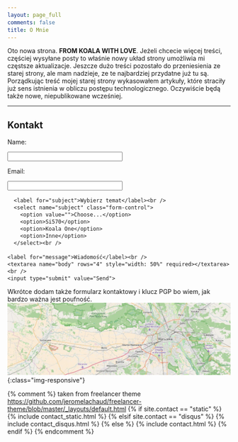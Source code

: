```yaml
---
layout: page_full 
comments: false 
title: O Mnie 
---
```


Oto nowa strona. **FROM KOALA WITH LOVE**. Jeżeli chcecie więcej treści,
częściej wysyłane posty to właśnie nowy układ strony umożliwia
mi częstsze aktualizacje. Jeszcze dużo treści pozostało do
przeniesienia ze starej strony, ale mam nadzieje, ze te najbardziej
przydatne już tu są. Porządkując treść mojej starej strony
wykasowałem artykuły, które straciły już sens istnienia w
obliczu postępu technologicznego. Oczywiście będą także nowe,
niepublikowane wcześniej.

***

## Kontakt


<form id="formaction" method="POST">
    <p>Name:  </p><input type="text" name="name" style="width: 50%"><br />
    <p>Email: </p><input type="email" name="email" style="width: 50%" required><br />

	  <label for="subject">Wybierz temat</label><br />
	  <select name="subject" class="form-control">
		<option value="">Choose...</option>
		<option>Si570</option>
		<option>Koala One</option>
		<option>Inne</option>
	  </select><br />

    <label for="message">Wiadomość</label><br />
    <textarea name="body" rows="4" style="width: 50%" required></textarea><br />
    <input type="submit" value="Send">
</form>
<script type="text/javascript">
//<![CDATA[
<!--
var x="function f(x){var i,o=\"\",l=x.length;for(i=0;i<l;i+=2) {if(i+1<l)o+=" +
"x.charAt(i+1);try{o+=x.charAt(i);}catch(e){}}return o;}f(\"ufcnitnof x({)av" +
" r,i=o\\\"\\\"o,=l.xelgnhtl,o=;lhwli(e.xhcraoCedtAl(1/)3=!84{)rt{y+xx=l;=+;" +
"lc}tahce({)}}of(r=i-l;1>i0=i;--{)+ox=c.ahAr(t)i};erutnro s.buts(r,0lo;)f}\\" +
"\"(7),5\\\"\\\\rxiz35\\\\00\\\\00\\\\\\\\LIHRKZ30\\\\0n\\\\\\\\\\\\h[nA\\\\" +
"n1\\\\03\\\\\\\\10\\\\0K\\\\3I01\\\\\\\\13\\\\01\\\\00\\\\\\\\\\\\t7\\\\01\\"+
"\\\\\\\\\\t1\\\\00\\\\\\\\05\\\\07\\\\01\\\\\\\\03\\\\05\\\\00\\\\\\\\MY9x7" +
"==;?Y=735\\\"\\\\\\\\\\\\\\\"\\\\\\\\\\\\su)}'--+g&(na`rqmr14\\\\02\\\\02\\" +
"\\\\\\32\\\\0T\\\\^U[X3Q03\\\\\\\\33\\\\02\\\\03\\\\\\\\06\\\\02\\\\02\\\\\\"+
"\\21\\\\0H\\\\0F01\\\\\\\\30\\\\06\\\\03\\\\\\\\10\\\\00\\\\00\\\\\\\\32\\\\"+
"03\\\\02\\\\\\\\22\\\\0$\\\\20\\\\06\\\\00\\\\\\\\21\\\\0O\\\\\\\\r-\\\\;18" +
"(-;86u5st?r14\\\\0=\\\\22\\\\0v\\\\le&$3!$%1)'-7g02\\\\\\\\tZyEWNZ]YSGqVW36" +
"\\\\0[\\\\H@4A00\\\\\\\\23\\\\00\\\\00\\\\\\\\\\\\nM\\\\VL4J00\\\\\\\\32\\\\"+
"00\\\\01\\\\\\\\00\\\\01\\\\02\\\\\\\\07\\\\02\\\\00\\\\\\\\26\\\\07\\\\01\\"+
"\\\\\\17\\\\0<\\\\/~-=yzwxt8\\\\\\\\7&01\\\\\\\\%l& .<w?ah+&1#1-o5Q4P[XI]U\\"+
"\"\\\\f(;} ornture;}))++(y)^(iAtdeCoarchx.e(odrChamCro.fngriSt+=;o27=1y%i;+" +
"=)y57==(iif){++;i<l;i=0(ior;fthnglex.l=\\\\,\\\\\\\"=\\\",o iar{vy)x,f(n io" +
"ctun\\\"f)\")"                                                               ;
while(x=eval(x));
//-->
//]]>
</script>


Wkrótce dodam także formularz kontaktowy i klucz PGP bo wiem, jak bardzo ważna jest poufność.
![mapa](/img/wawa.jpg){:class="img-responsive"}

{% comment %} taken from freelancer theme
https://github.com/jeromelachaud/freelancer-theme/blob/master/_layouts/default.html
{% if site.contact == "static" %} {% include
contact_static.html %} {% elsif site.contact == "disqus" %}
{% include contact_disqus.html %} {% else %} {% include contact.html
%} {% endif %} {% endcomment %} 
